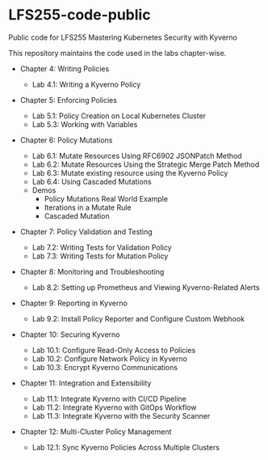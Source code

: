 # LFS255-code-public
Public code for LFS255 Mastering Kubernetes Security with Kyverno

This repository maintains the code used in the labs chapter-wise.

* Chapter 4: Writing Policies
    * Lab 4.1: Writing a Kyverno Policy

* Chapter 5: Enforcing Policies
    * Lab 5.1: Policy Creation on Local Kubernetes Cluster
    * Lab 5.3: Working with Variables

* Chapter 6: Policy Mutations
    * Lab 6.1: Mutate Resources Using RFC6902 JSONPatch Method
    * Lab 6.2: Mutate Resources Using the Strategic Merge Patch Method
    * Lab 6.3: Mutate existing resource using the Kyverno Policy
    * Lab 6.4: Using Cascaded Mutations
    * Demos
        * Policy Mutations Real World Example
        * Iterations in a Mutate Rule
        * Cascaded Mutation

* Chapter 7: Policy Validation and Testing
    * Lab 7.2: Writing Tests for Validation Policy
    * Lab 7.3: Writing Tests for Mutation Policy

* Chapter 8: Monitoring and Troubleshooting
    * Lab 8.2: Setting up Prometheus and Viewing Kyverno-Related Alerts

* Chapter 9: Reporting in Kyverno
    * Lab 9.2: Install Policy Reporter and Configure Custom Webhook

* Chapter 10: Securing Kyverno
    * Lab 10.1: Configure Read-Only Access to Policies
    * Lab 10.2: Configure Network Policy in Kyverno
    * Lab 10.3: Encrypt Kyverno Communications

* Chapter 11: Integration and Extensibility
    * Lab 11.1: Integrate Kyverno with CI/CD Pipeline
    * Lab 11.2: Integrate Kyverno with GitOps Workflow
    * Lab 11.3: Integrate Kyverno with the Security Scanner

* Chapter 12: Multi-Cluster Policy Management
    * Lab 12.1: Sync Kyverno Policies Across Multiple Clusters
